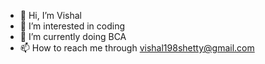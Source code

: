 - 👋 Hi, I’m Vishal
- 👀 I’m interested in coding
- 🌱 I’m currently doing BCA
- 📫 How to reach me through vishal198shetty@gmail.com

<!---
Vishal1720/Vishal1720 is a ✨ special ✨ repository because its `README.md` (this file) appears on your GitHub profile.
You can click the Preview link to take a look at your changes.
--->
